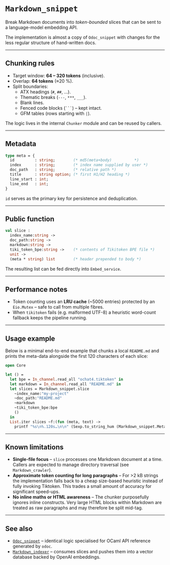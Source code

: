 # `Markdown_snippet`

Break Markdown documents into *token-bounded* slices that can be sent to a
language-model embedding API.

The implementation is almost a copy of `Odoc_snippet` with changes for the
less regular structure of hand-written docs.

---

## Chunking rules

* Target window: **64 – 320 tokens** (inclusive).
* Overlap: **64 tokens** (≈20 %).
* Split boundaries:
  * ATX headings (`#`, `##`, …​).
  * Thematic breaks (`---`, `***`, `___`).
  * Blank lines.
  * Fenced code blocks (`` ``` ``) – kept intact.
  * GFM tables (rows starting with `|`).

The logic lives in the internal `Chunker` module and can be reused by callers.

---

## Metadata

```ocaml
type meta = {
  id         : string;        (* md5(meta+body)          *)
  index      : string;        (* index name supplied by user *)
  doc_path   : string;        (* relative path *)
  title      : string option; (* first H1/H2 heading *)
  line_start : int;
  line_end   : int;
}
```

`id` serves as the primary key for persistence and deduplication.

---

## Public function

```ocaml
val slice :
  index_name:string ->
  doc_path:string ->
  markdown:string ->
  tiki_token_bpe:string ->    (* contents of Tikitoken BPE file *)
  unit ->
  (meta * string) list        (* header prepended to body *)
```

The resulting list can be fed directly into `Embed_service`.

---

## Performance notes

* Token counting uses an **LRU cache** (~5000 entries) protected by an
  `Eio.Mutex` – safe to call from multiple fibres.
* When `tikitoken` fails (e.g. malformed UTF-8) a heuristic word-count fallback
  keeps the pipeline running.

---

## Usage example

Below is a minimal end-to-end example that chunks a local `README.md` and
prints the meta-data alongside the first 120 characters of each slice:

```ocaml
open Core

let () =
  let bpe = In_channel.read_all "ochat4.tiktoken" in
  let markdown = In_channel.read_all "README.md" in
  let slices = Markdown_snippet.slice
    ~index_name:"my-project"
    ~doc_path:"README.md"
    ~markdown
    ~tiki_token_bpe:bpe
    ()
  in
  List.iter slices ~f:(fun (meta, text) ->
    printf "%s\n%.120s…\n\n" (Sexp.to_string_hum (Markdown_snippet.Meta.sexp_of_t meta)) text)
```

---

## Known limitations

* **Single-file focus** – `slice` processes one Markdown document at a time.
  Callers are expected to manage directory traversal (see
  `Markdown_crawler`).
* **Approximate token counting for long paragraphs** – For >2 kB strings the
  implementation falls back to a cheap size-based heuristic instead of fully
  invoking Tiktoken.  This trades a small amount of accuracy for significant
  speed-ups.
* **No inline maths or HTML awareness** – The chunker purposefully ignores
  inline constructs.  Very large HTML blocks within Markdown are treated as
  raw paragraphs and may therefore be split mid-tag.

---

## See also

* [`Odoc_snippet`](odoc_snippet.doc.md) – identical logic specialised for OCaml
  API reference generated by `odoc`.
* [`Markdown_indexer`](markdown_indexer.doc.md) – consumes slices and pushes
  them into a vector database backed by OpenAI embeddings.

